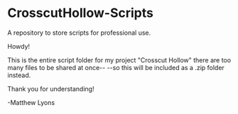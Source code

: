 # CrosscutHollow-Scripts
A repository to store scripts for professional use.


Howdy!

This is the entire script folder for my project "Crosscut Hollow" there are too many files to be shared at once--
--so this will be included as a .zip folder instead.

Thank you for understanding!

-Matthew Lyons


